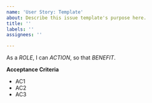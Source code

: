 ```yaml
---
name: 'User Story: Template'
about: Describe this issue template's purpose here.
title: ''
labels: ''
assignees: ''

---
```


As a *ROLE*, I can *ACTION*, so that *BENEFIT*.

**Acceptance Criteria**

- AC1
- AC2
- AC3
